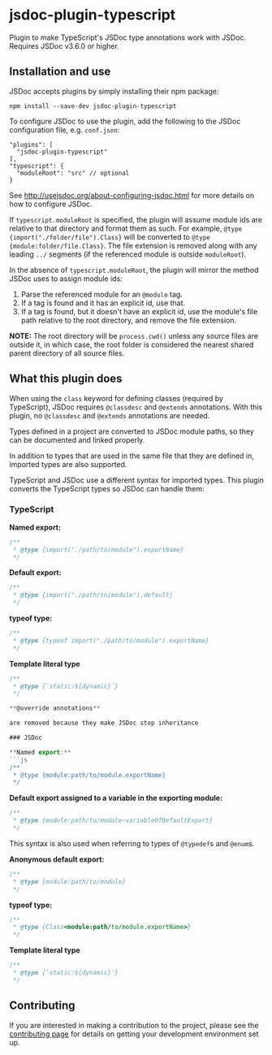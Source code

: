 # jsdoc-plugin-typescript

Plugin to make TypeScript's JSDoc type annotations work with JSDoc. Requires JSDoc v3.6.0 or higher.

## Installation and use

JSDoc accepts plugins by simply installing their npm package:

    npm install --save-dev jsdoc-plugin-typescript

To configure JSDoc to use the plugin, add the following to the JSDoc configuration file, e.g. `conf.json`:

```jsonc
"plugins": [
  "jsdoc-plugin-typescript"
],
"typescript": {
  "moduleRoot": "src" // optional
}
```

See http://usejsdoc.org/about-configuring-jsdoc.html for more details on how to configure JSDoc.

If `typescript.moduleRoot` is specified, the plugin will assume module ids are relative to that directory and format them as such. For example, `@type {import("./folder/file").Class}` will be converted to `@type {module:folder/file.Class}`. The file extension is removed along with any leading `../` segments (if the referenced module is outside `moduleRoot`).

In the absence of `typescript.moduleRoot`, the plugin will mirror the method JSDoc uses to assign module ids:

1. Parse the referenced module for an `@module` tag.
2. If a tag is found and it has an explicit id, use that.
3. If a tag is found, but it doesn't have an explicit id, use the module's file path relative to the root directory, and remove the file extension.

**NOTE:** The root directory will be `process.cwd()` unless any source files are outside it, in which case, the root folder is considered the nearest shared parent directory of all source files.

## What this plugin does

When using the `class` keyword for defining classes (required by TypeScript), JSDoc requires `@classdesc` and `@extends` annotations. With this plugin, no `@classdesc` and `@extends` annotations are needed.

Types defined in a project are converted to JSDoc module paths, so they can be documented and linked properly.

In addition to types that are used in the same file that they are defined in, imported types are also supported.

TypeScript and JSDoc use a different syntax for imported types. This plugin converts the TypeScript types so JSDoc can handle them:

### TypeScript

**Named export:**
```js
/**
 * @type {import("./path/to/module").exportName}
 */
```

**Default export:**
```js
/**
 * @type {import("./path/to/module").default}
 */
```

**typeof type:**
```js
/**
 * @type {typeof import("./path/to/module").exportName}
 */
```

**Template literal type**
```js
/**
 * @type {`static:${dynamic}`}
 */

**@override annotations**

are removed because they make JSDoc stop inheritance

### JSDoc

**Named export:**
```js
/**
 * @type {module:path/to/module.exportName}
 */
```

**Default export assigned to a variable in the exporting module:**
```js
/**
 * @type {module:path/to/module~variableOfDefaultExport}
 */
```

This syntax is also used when referring to types of `@typedef`s and `@enum`s.

**Anonymous default export:**
```js
/**
 * @type {module:path/to/module}
 */
```

**typeof type:**
```js
/**
 * @type {Class<module:path/to/module.exportName>}
 */
```

**Template literal type**
```js
/**
 * @type {'static:${dynamic}'}
 */
```

## Contributing

If you are interested in making a contribution to the project, please see the [contributing page](./contributing.md) for details on getting your development environment set up.
